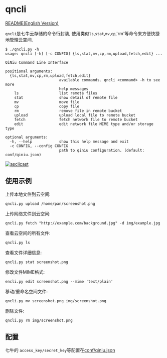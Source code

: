 # qncli

[README(English Version)](README_en.md)

`qncli`是七牛云存储的命令行封装, 使用类似`ls`,`stat`,`mv`,`cp`,'rm'等命令来方便快捷地管理云空间.

```
$ ./qncli.py -h
usage: qncli [-h] [-c CONFIG] {ls,stat,mv,cp,rm,upload,fetch,edit} ...

QiNiu Command Line Interface

positional arguments:
  {ls,stat,mv,cp,rm,upload,fetch,edit}
                        available commands. qncli <command> -h to see more
                        help messages
    ls                  list remote files
    stat                show detail of remote file
    mv                  move file
    cp                  copy file
    rm                  remove file in remote bucket
    upload              upload local file to remote bucket
    fetch               fetch network file to remote bucket
    edit                edit network file MIME type and/or storage type

optional arguments:
  -h, --help            show this help message and exit
  -c CONFIG, --config CONFIG
                        path to qiniu configuration. (default: conf/qiniu.json)
```

[![asciicast](https://asciinema.org/a/PNM6TXVYrRQxXO6e4oSUegCbS.png)](https://asciinema.org/a/PNM6TXVYrRQxXO6e4oSUegCbS)

## 使用示例

上传本地文件到云空间:

    qncli.py upload /home/pan/screenshot.png

上传网络文件到云空间:

    qncli.py fetch "http://example.com/background.jpg" -d img/example.jpg

查看云空间的所有文件:

    qncli.py ls

查看文件详细信息:

    qncli.py stat screenshot.png

修改文件MIME格式:

    encli.py edit screenshot.png --mime 'text/plain'

移动/重命名空间文件:

    qncli.py mv screenshot.png img/screenshot.png

删除文件:

    qncli.py rm img/screenshot.png

## 配置

七牛的 `access_key/secret_key`等配置在[conf/qiniu.json](conf/qiniu.json)
